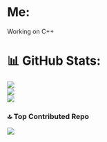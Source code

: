 
###

# Me: 
Working on C++

# 📊 GitHub Stats:
![](https://github-readme-stats.vercel.app/api?username=ced3j&theme=dark&hide_border=false&include_all_commits=false&count_private=false)<br/>
![](https://github-readme-streak-stats.herokuapp.com/?user=ced3j&theme=dark&hide_border=false)<br/>
![](https://github-readme-stats.vercel.app/api/top-langs/?username=ced3j&theme=dark&hide_border=false&include_all_commits=false&count_private=false&layout=compact)

### 🔝 Top Contributed Repo
![](https://github-contributor-stats.vercel.app/api?username=ced3j&limit=5&theme=shadow_green&combine_all_yearly_contributions=true)

<!-- Proudly created with GPRM ( https://gprm.itsvg.in ) -->
